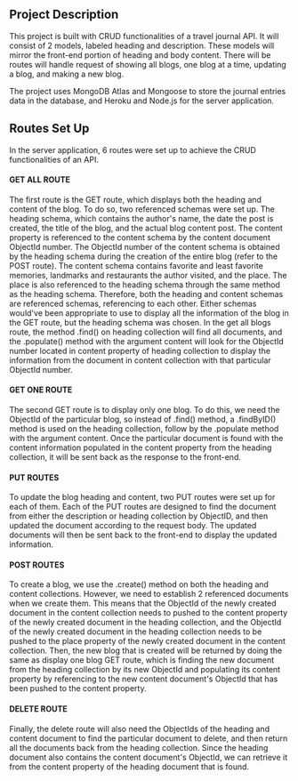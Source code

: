 ## Project Description

This project is built with CRUD functionalities of a travel journal API. It will consist of 2 models, labeled heading and description. These models will mirror the front-end portion of heading and body content. There will be routes will handle request of showing all blogs, one blog at a time, updating a blog, and making a new blog.

The project uses MongoDB Atlas and Mongoose to store the journal entries data in the database, and Heroku and Node.js for the server application. 

## Routes Set Up

In the server application, 6 routes were set up to achieve the CRUD functionalities of an API. 

#### GET ALL ROUTE
The first route is the GET route, which displays both the heading and content of the blog. To do so, two referenced schemas were set up. The heading schema, which contains the author's name, the date the post is created, the title of the blog, and the actual blog content post. The content property is referenced to the content schema by the content document ObjectId number. 
The ObjectId number of the content schema is obtained by the heading schema during the creation of the entire blog (refer to the POST route).  The content schema contains favorite and least favorite memories, landmarks and restaurants the author visited, and the place. The place is also referenced to the heading schema through the same method as the heading schema. Therefore, both the heading and content schemas are referenced schemas, referencing to each other.
Either schemas would've been appropriate to use to display all the information of the blog in the GET route, but the heading schema was chosen. In the get all blogs route, the method .find() on heading collection will find all documents, and the .populate() method with the argument content will look for the ObjectId number located in content property of heading collection to display the information from the document in content collection with that particular ObjectId number. 

#### GET ONE ROUTE
The second GET route is to display only one blog. To do this, we need the ObjectId of the particular blog, so instead of .find() method, a .findByID() method is used on the heading collection, follow by the .populate method with the argument content. Once the particular document is found with the content information populated in the content property from the heading collection, it will be sent back as the response to the front-end.

#### PUT ROUTES
To update the blog heading and content, two PUT routes were set up for each of them. Each of the PUT routes are designed to find the document from either the description or heading collection by ObjectID, and then updated the document according to the request body. The updated documents will then be sent back to the front-end to display the updated information.

#### POST ROUTES
To create a blog, we use the .create() method on both the heading and content collections. However, we need to establish 2 referenced documents when we create them. This means that the ObjectId of the newly created document in the content collection needs to pushed to the content property of the newly created document in the heading collection, and the ObjectId of the newly created document in the heading collection needs to be pushed to the place property of the newly created document in the content collection. Then, the new blog that is created will be returned by doing the same as display one blog GET route, which is finding the new document from the heading collection by its new ObjectId and populating its content property by referencing to the new content document's ObjectId that has been pushed to the content property. 

#### DELETE ROUTE
Finally, the delete route will also need the ObjectIds of the heading and content document to find the particular document to delete, and then return all the documents back from the heading collection. Since the heading document also contains the content document's ObjectId, we can retrieve it from the content property of the heading document that is found.